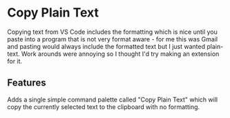 # Copy Plain Text

Copying text from VS Code includes the formatting which is nice until you paste into a program that is not very format aware - for me this was Gmail and pasting would always include the formatted text but I just wanted plain-text. Work arounds were annoying so I thought I'd try making an extension for it.

## Features

Adds a single simple command palette called "Copy Plain Text" which will copy the currently selected text to the clipboard with no formatting.
